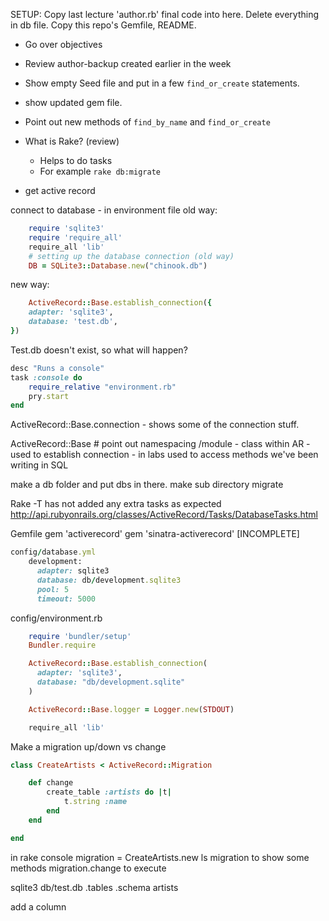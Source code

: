 SETUP:  Copy last lecture 'author.rb' final code into here.  Delete everything in db file.  Copy this repo's Gemfile, README.


- Go over objectives

- Review author-backup created earlier in the week

- Show empty Seed file and put in a few `find_or_create` statements.  

- show updated gem file.
- Point out new methods of `find_by_name` and `find_or_create`
- What is Rake? (review)
    - Helps to do tasks
    - For example `rake db:migrate`

- get active record

connect to database
    - in environment file
    old way:
```rb
    require 'sqlite3'
    require 'require_all'
    require_all 'lib'
    # setting up the database connection (old way)
    DB = SQLite3::Database.new("chinook.db")
```

new way:

```rb
    ActiveRecord::Base.establish_connection({
    adapter: 'sqlite3',
    database: 'test.db',
})
```

Test.db doesn't exist, so what will happen?

```rb
desc "Runs a console"
task :console do
    require_relative "environment.rb"
    pry.start
end
```

ActiveRecord::Base.connection - shows some of the connection stuff.

ActiveRecord::Base  # point out namespacing /module
    - class within AR
    - used to establish connection
    - in labs used to access methods we've been writing in SQL

make a db folder and put dbs in there.  make sub directory migrate

Rake -T has not added any extra tasks as expected
http://api.rubyonrails.org/classes/ActiveRecord/Tasks/DatabaseTasks.html  

Gemfile
    gem 'activerecord'
    gem 'sinatra-activerecord'
[INCOMPLETE]

```rb
config/database.yml
    development:
      adapter: sqlite3
      database: db/development.sqlite3
      pool: 5
      timeout: 5000
```

config/environment.rb
```rb
    require 'bundler/setup'
    Bundler.require

    ActiveRecord::Base.establish_connection(
      adapter: 'sqlite3',
      database: "db/development.sqlite"
    )

    ActiveRecord::Base.logger = Logger.new(STDOUT)

    require_all 'lib'
```

Make a migration
    up/down vs change

```rb
class CreateArtists < ActiveRecord::Migration

    def change
        create_table :artists do |t|
            t.string :name
        end
    end

end
```

in rake console
    migration = CreateArtists.new
    ls migration to show some methods
    migration.change to execute

sqlite3 db/test.db
.tables
.schema artists

add a column
